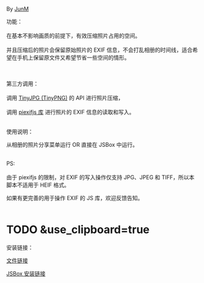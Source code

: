 By [JunM](https://t.me/jun_m)

功能：<br><br>
在基本不影响画质的前提下，有效压缩照片占用的空间。<br><br>
并且压缩后的照片会保留原始照片的 EXIF 信息，不会打乱相册的时间线，适合希望在手机上保留原文件又希望节省一些空间的情形。<br><br><br>

第三方调用：<br><br>
调用 [TinyJPG (TinyPNG)](https://tinyjpg.com/) 的 API 进行照片压缩，<br><br>
调用 [piexifjs 库](https://github.com/hMatoba/piexifjs) 进行照片的 EXIF
信息的读取和写入。<br><br>

使用说明：

从相册的照片分享菜单运行 OR 直接在 JSBox 中运行。<br><br>

PS:<br><br>
由于 piexifjs 的限制，对 EXIF 的写入操作仅支持 JPG、JPEG 和 TIFF，所以本脚本不适用于 HEIF
格式。

如果有更完善的用于操作 EXIF 的 JS 库，欢迎反馈告知。<br><br>

# TODO &use_clipboard=true



安装链接：

[文件链接](https://github.com/mjyspace/JSBox/blob/master/Photo%20Compress/.output/Photo%20Compress.box?raw=true)

[JSBox 安装链接](https://xteko.com/redir?name=Photo%20Compress&url=https%3A%2F%2Fgithub.com%2Fmjyspace%2FJSBox%2Fblob%2Fmaster%2FPhoto%2520Compress%2F.output%2FPhoto%2520Compress.box%3Fraw%3Dtrue&author=JunM)